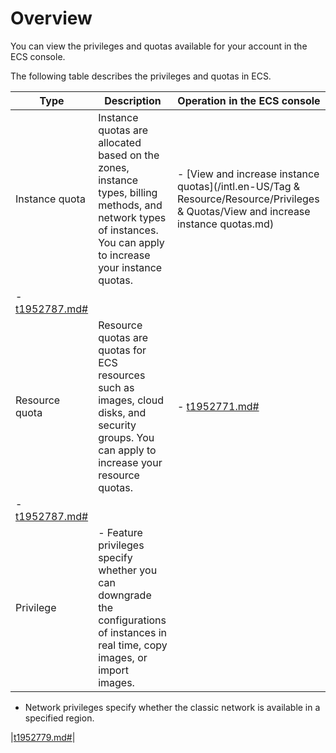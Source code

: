 # Overview

You can view the privileges and quotas available for your account in the ECS console.

The following table describes the privileges and quotas in ECS.

|Type|Description|Operation in the ECS console|
|----|-----------|----------------------------|
|Instance quota|Instance quotas are allocated based on the zones, instance types, billing methods, and network types of instances. You can apply to increase your instance quotas.|-   [View and increase instance quotas](/intl.en-US/Tag & Resource/Resource/Privileges & Quotas/View and increase instance quotas.md)
-   [t1952787.md\#]() |
|Resource quota|Resource quotas are quotas for ECS resources such as images, cloud disks, and security groups. You can apply to increase your resource quotas.|-   [t1952771.md\#]()
-   [t1952787.md\#]() |
|Privilege|-   Feature privileges specify whether you can downgrade the configurations of instances in real time, copy images, or import images.
-   Network privileges specify whether the classic network is available in a specified region.

|[t1952779.md\#]()|

